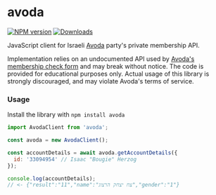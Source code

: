 # avoda
[![NPM version][npm-image]][npm-url] [![Downloads][downloads-image]][npm-url]

JavaScript client for Israeli [Avoda](http://www.havoda.org.il/) party's private membership API.

Implementation relies on an undocumented API used by [Avoda's membership check form](https://www.haavoda.com/Member/CheckMembership) and may break without notice. The code is provided for educational purposes only. Actual usage of this library is strongly discouraged, and may violate Avoda's terms of service. 

### Usage
Install the library with `npm install avoda`

```javascript
import AvodaClient from 'avoda';

const avoda = new AvodaClient();

const accountDetails = await avoda.getAccountDetails({
  id: '33094954' // Isaac "Bougie" Herzog
});

console.log(accountDetails);
// <- {"result":"11","name":"צח יצחק הרצוג","gender":"1"}
```

[downloads-image]: https://img.shields.io/npm/dm/avoda.svg

[npm-url]: https://npmjs.org/package/avoda
[npm-image]: https://img.shields.io/npm/v/avoda.svg
